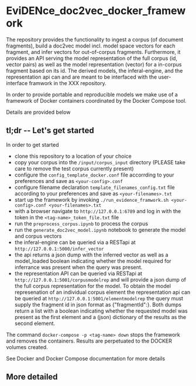 # EviDENce_doc2vec_docker_framework

The repository provides the functionality to ingest a corpus (of document fragments), build a doc2vec model incl. model space vectors for each fragment, and infer vectors for out-of-corpus fragments. Furthermore, it provides an API serving the model representation of the full corpus (id, vector pairs) as well as the model representation (vector) for a in-corpus fragment based on its id. The derived models, the inferal-engine, and the representation api can and are meant to be interfaced with the user-interface framwork in the XXX repository.

In order to provide portable and reproducible models we make use of a framework of Docker containers coordinated by the Docker Compose tool.

Details are provided below

## tl;dr -- Let's get started   
In order to get started
- clone this repository to a location of your choice
- copy your corpus into the `/input/corpus_input` directory (PLEASE take care to remove the test corpus currently present)
- configure the `config_template_docker.conf` file accorrding to your preferences and save as `<your-config>.conf`
- configure filename declaration `template_filenames_config.txt` file according to your preferences and save as `<your-filenames>.txt`
- start up the framework by invoking `./run_evidence_framwork.sh <your-config>.conf <your-filenames>.txt`
- with a browser navigate to `http://127.0.0.1:6789` and log in with the token in the `<tag-name>_token_file.txt` file
- run the `preprocess_corpus.ipynb` to process the corpus
- run the `generate_doc2vec_model.ipynb` notebook to generate the model and corpus vectors
- the inferal-engine can be queried via a RESTapi at `http://127.0.0.1:5000/infer_vector`
- the api returns a json dump with the inferred vector as well as a model_loaded boolean indicating whether the model required for inferrance was present when the query was present.
- the representation API can be queried via RESTapi at `http://127.0.0.1:5001/corpusmodelrep` and will provide a json dump of the full corpus representation for the model. To obtain the model represenation of an individual corpus element the representation api can be queried at `http://127.0.0.1:5001/elementmodelrep` the query must supply the fragment id in json format as {"fragmentId":<id>}. Both dumps return a list with a boolean indicating whether the requested model was present as the first element and a (json) dictionary of the results as the second element.

The command `docker-compose -p <tag-name> down`
stops the framework and removes the containers. Results are perpetuated to the DOCKER volumes created.

See Docker and Docker Compose documentation for more details

## More detailed
